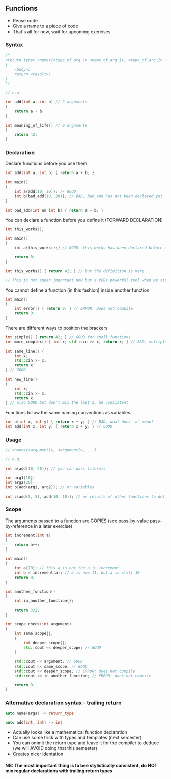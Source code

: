 ## Functions

- Reuse code
- Give a name to a piece of code
- That's all for now, wait for upcoming exercises

### Syntax

```c++
/*
<return type> <name>(<type_of_arg_1> <name_of_arg_1>, <type_of_arg_2> <name_of_arg_2>, ...)
{
    <body>;
    return <result>;
}
*/

// e.g.

int add(int a, int b) // 2 arguments
{
    return a + b;
}

int meaning_of_life() // 0 arguments
{
    return 42;
}
```

### Declaration

Declare functions before you use them

```c++
int add(int a, int b) { return a + b; }

int main()
{
    int a{add(10, 20)}; // GOOD
    int b{bad_add(10, 20)}; // BAD, bad_add has not been declared yet
}

int bad_add(int am int b) { return a + b; }

```

You can declare a function before you define it (FORWARD DECLARATION)

```c++
int this_works();

int main()
{
    int a{this_works();} // GOOD, this_works has been declared before main

    return 0;
}

int this_works() { return 42; } // but the definition is here

// This is not super important now but a VERY powerful tool when we start to separate our code

```

You cannot define a function (in this fashion) inside another function

```c++
int main()
{
    int error() { return 0; } // ERROR: Does not compile
    return 0;
}
```

There are different ways to position the brackers

```c++
int simple() { return 42; } // GOOD for small functions
int more_complex() { int x; std::cin >> x; return x; } // BAD, multiple statements on the same line

int same_line() {
    int x;
    std::cin >> x;
    return x;
} // GOOD

int new_line()
{
    int x;
    std::cin >> x;
    return x;
} // also GOOD but don't mix the last 2, be consistent
```

Functions follow the same naming conventions as variables.

```c++
int a(int x, int y) { return x + y; } // BAD, what does 'a' mean?
int add(int x, int y) { return x + y; } // GOOD
```

### Usage

```c++
// <name>(<argument1>, <argument2>, ...)

// e.g.

int a{add(10, 20)}; // you can pass literals

int arg1{10};
int arg2{20};
int b{add(arg1, arg2)}; // or variables

int c(add(5, 5), add(10, 10)); // or results of other functions to def
```

### Scope

The arguments passed to a function are COPIES (see pass-by-value pass-by-reference in a later exercise)

```c++
int increment(int a)
{
    return a++;
}

int main()
{
    int a{10}; // this a is not the a in increment
    int b = increment(a); // b is now 11, but a is still 10
    return 0;
}
```

```c++
int another_function()
{
    int in_another_function{};

    return 322;
}

int scope_check(int argument)
{
    int same_scope{};
    {
        int deeper_scope{};
        std::cout << deeper_scope; // GOOD
    }

    std::cout << argument; // GOOD
    std::cout << same_scope; // GOOD
    std::cout << deeper_scope; // ERROR: does not compile
    std::cout << in_another_function; // ERROR: does not compile

    return 0;
}
```

### Alternative declaration syntax - trailing return

```c++
auto name(args) -> return_type

auto add(int, int) -> int
```

- Actually looks like a mathematical function declaration
- Can use some trick with types and templates (next semester)
- You can ommit the return type and leave it for the compiler to deduce (we will AVOID doing that this semester)
- Creates nicer identation

#### NB: The most important thing is to bee stylistically consistent, do NOT mix regular declarations with trailing return types